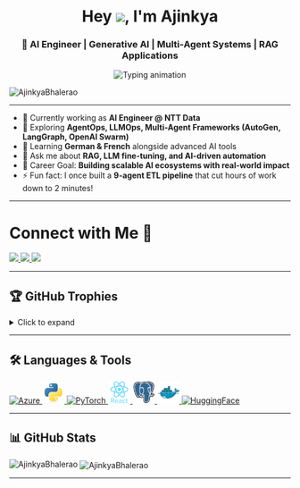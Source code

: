 <h1 align="center">Hey <img src="https://media.giphy.com/media/hvRJCLFzcasrR4ia7z/giphy.gif" width="35">, I'm Ajinkya</h1>
<h3 align="center">🚀 AI Engineer | Generative AI | Multi-Agent Systems | RAG Applications</h3>

<p align="center">
  <img alt="Typing animation" width="300" src="https://media.giphy.com/media/qgQUggAC3Pfv687qPC/giphy.gif">
</p>

<p align="left"> <img src="https://komarev.com/ghpvc/?username=AjinkyaBhalerao&label=Profile%20views&color=0e75b6&style=flat" alt="AjinkyaBhalerao" /> </p>

---

- 🔭 Currently working as **AI Engineer @ NTT Data**
- 🤖 Exploring **AgentOps, LLMOps, Multi-Agent Frameworks (AutoGen, LangGraph, OpenAI Swarm)**
- 🌱 Learning **German & French** alongside advanced AI tools
- 💬 Ask me about **RAG, LLM fine-tuning, and AI-driven automation**
- 🎯 Career Goal: **Building scalable AI ecosystems with real-world impact**
- ⚡ Fun fact: I once built a **9-agent ETL pipeline** that cut hours of work down to 2 minutes!

---

<h1 align="left">Connect with Me 💬</h1>
<p align="left">
<a href="https://www.linkedin.com/in/ajinkya-bhalerao-71224b141/">
  <img height="50" src="https://user-images.githubusercontent.com/46517096/166973395-19676cd8-f8ec-4abf-83ff-da8243505b82.png"/>
</a>
<a href="mailto:b.ajinkya09@gmail.com">
  <img height="50" src="https://cdn-icons-png.flaticon.com/512/732/732200.png"/>
</a>
<a href="https://github.com/AjinkyaBhalerao/">
  <img height="50" src="https://cdn-icons-png.flaticon.com/512/733/733553.png"/>
</a>
</p>

---

## 🏆 GitHub Trophies
<details><summary>Click to expand</summary>
<p align="left">
<img width=900 src="https://github-profile-trophy.vercel.app/?username=AjinkyaBhalerao&column=7&theme=gruvbox&no-frame=true"/>
</p>
</details>

---

## 🛠️ Languages & Tools
<p align="left">
<a href="https://azure.microsoft.com/" target="_blank"> <img src="https://cdn.worldvectorlogo.com/logos/microsoft-azure-3.svg" alt="Azure" width="40"/> </a>
<a href="https://www.python.org/" target="_blank"> <img src="https://raw.githubusercontent.com/devicons/devicon/master/icons/python/python-original.svg" alt="Python" width="40"/> </a>
<a href="https://pytorch.org/" target="_blank"> <img src="https://www.vectorlogo.zone/logos/pytorch/pytorch-icon.svg" alt="PyTorch" width="40"/> </a>
<a href="https://react.dev/" target="_blank"> <img src="https://raw.githubusercontent.com/devicons/devicon/master/icons/react/react-original-wordmark.svg" alt="React" width="40"/> </a>
<a href="https://www.postgresql.org/" target="_blank"> <img src="https://raw.githubusercontent.com/devicons/devicon/master/icons/postgresql/postgresql-original.svg" alt="PostgreSQL" width="40"/> </a>
<a href="https://www.docker.com/" target="_blank"> <img src="https://raw.githubusercontent.com/devicons/devicon/master/icons/docker/docker-original.svg" alt="Docker" width="40"/> </a>
<a href="https://huggingface.co/" target="_blank"> <img src="https://huggingface.co/front/assets/huggingface_logo.svg" alt="HuggingFace" width="40"/> </a>
</p>

---

## 📊 GitHub Stats
<p><img align="left" src="https://github-readme-stats.vercel.app/api/top-langs?username=AjinkyaBhalerao&show_icons=true&locale=en&layout=compact" alt="AjinkyaBhalerao" /></p>

<p>&nbsp;<img align="center" src="https://github-readme-stats.vercel.app/api?username=AjinkyaBhalerao&show_icons=true&locale=en" alt="AjinkyaBhalerao" /></p>

---
